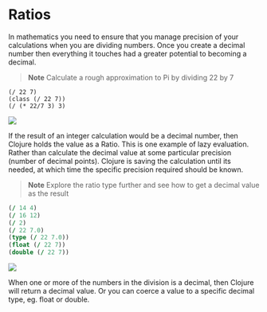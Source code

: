 # Ratios

  In mathematics you need to ensure that you manage precision of your calculations when you are dividing numbers.  Once you create a decimal number then everything it touches had a greater potential to becoming a decimal.

> **Note** Calculate a rough approximation to Pi by dividing 22 by 7

```
(/ 22 7)
(class (/ 22 7))
(/ (* 22/7 3) 3)
```

![](../images/clojure-playground-ratio-pi.png)

  If the result of an integer calculation would be a decimal number, then Clojure holds the value as a Ratio.  This is one example of lazy evaluation.  Rather than calculate the decimal value at some particular precision (number of decimal points).  Clojure is saving the calculation until its needed, at which time the specific precision required should be known.

> **Note** Explore the ratio type further and see how to get a decimal value as the result

```clojure
(/ 14 4)
(/ 16 12)
(/ 2)
(/ 22 7.0)
(type (/ 22 7.0))
(float (/ 22 7))
(double (/ 22 7))
```

![](../images/clojure-playground-ratio-examples.png)

  When one or more of the numbers in the division is a decimal, then Clojure will return a decimal value.  Or you can coerce a value to a specific decimal type, eg. float or double.
